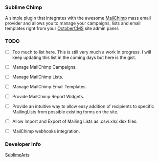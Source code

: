 ### Sublime Chimp
A simple plugin that integrates with the awesome [MailChimp](https://www.mailchimp.com) mass email provider and allows you to manage your campaigns, lists and email templates right from your [OctoberCMS](https://www.octobercms.com) site admin panel.


### TODO
- [ ] Too much to list here. This is still very much a work in progress. I will keep updating this list in the coming days but here is the gist.
- [ ] Manage MailChimp Campaigns.
- [ ] Manage MailChimp Lists.
- [ ] Manage MailChimp Email Templates.
- [ ] Provide MailChimp Report Widgets.
- [ ] Provide an intuitive way to allow easy addition of recipients to specific MailingLists from possible existing forms on the site.
- [ ] Allow Import and Export of Mailing Lists as .csv/.xls/.xlsx files.
- [ ] MailChimp webhooks integration.


### Developer Info
[SublimeArts](https://www.sublimearts.me)